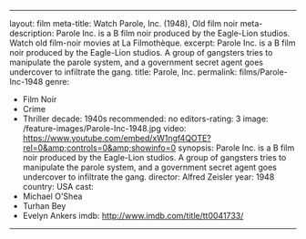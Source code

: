 ---

layout: film
meta-title: Watch Parole, Inc. (1948), Old film noir
meta-description:  Parole Inc. is a B film noir produced by the Eagle-Lion studios. Watch old film-noir movies at La Filmothèque.
excerpt: Parole Inc. is a B film noir produced by the Eagle-Lion studios. A group of gangsters tries to manipulate the parole system, and a government secret agent goes undercover to infiltrate the gang.
title: Parole, Inc.
permalink: films/Parole-Inc-1948
genre:
- Film Noir
- Crime
- Thriller
decade: 1940s
recommended: no
editors-rating: 3
image: /feature-images/Parole-Inc-1948.jpg
video: https://www.youtube.com/embed/xW1ngf4QOTE?rel=0&amp;controls=0&amp;showinfo=0
synopsis: Parole Inc. is a B film noir produced by the Eagle-Lion studios. A group of gangsters tries to manipulate the parole system, and a government secret agent goes undercover to infiltrate the gang.
director: Alfred Zeisler
year: 1948
country: USA
cast:
- Michael O'Shea
- Turhan Bey
- Evelyn Ankers
imdb: http://www.imdb.com/title/tt0041733/

---